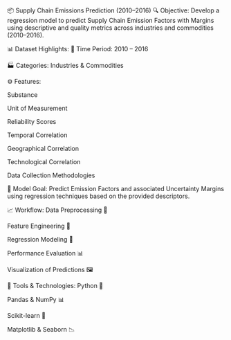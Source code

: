📦 Supply Chain Emissions Prediction (2010–2016)
🔍 Objective:
Develop a regression model to predict Supply Chain Emission Factors with Margins using descriptive and quality metrics across industries and commodities (2010–2016).

📊 Dataset Highlights:
📅 Time Period: 2010 – 2016

🏭 Categories: Industries & Commodities

⚙️ Features:

Substance

Unit of Measurement

Reliability Scores

Temporal Correlation

Geographical Correlation

Technological Correlation

Data Collection Methodologies

🧠 Model Goal:
Predict Emission Factors and associated Uncertainty Margins using regression techniques based on the provided descriptors.

📈 Workflow:
Data Preprocessing 🧹

Feature Engineering 🔧

Regression Modeling 🧮

Performance Evaluation 📊

Visualization of Predictions 🖼️

🚀 Tools & Technologies:
Python 🐍

Pandas & NumPy 📊

Scikit-learn 🤖

Matplotlib & Seaborn 📉
